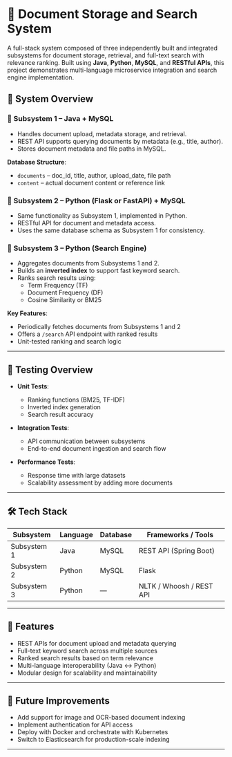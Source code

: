 # 📄 Document Storage and Search System

A full-stack system composed of three independently built and integrated subsystems for document storage, retrieval, and full-text search with relevance ranking. Built using **Java**, **Python**, **MySQL**, and **RESTful APIs**, this project demonstrates multi-language microservice integration and search engine implementation.

## 🔧 System Overview

### 🔹 Subsystem 1 – Java + MySQL
- Handles document upload, metadata storage, and retrieval.
- REST API supports querying documents by metadata (e.g., title, author).
- Stores document metadata and file paths in MySQL.

**Database Structure**:
- `documents` – doc_id, title, author, upload_date, file path
- `content` – actual document content or reference link

### 🔹 Subsystem 2 – Python (Flask or FastAPI) + MySQL
- Same functionality as Subsystem 1, implemented in Python.
- RESTful API for document and metadata access.
- Uses the same database schema as Subsystem 1 for consistency.

### 🔹 Subsystem 3 – Python (Search Engine)
- Aggregates documents from Subsystems 1 and 2.
- Builds an **inverted index** to support fast keyword search.
- Ranks search results using:
  - Term Frequency (TF)
  - Document Frequency (DF)
  - Cosine Similarity or BM25

**Key Features**:
- Periodically fetches documents from Subsystems 1 and 2
- Offers a `/search` API endpoint with ranked results
- Unit-tested ranking and search logic

---

## 🧪 Testing Overview

- **Unit Tests**:
  - Ranking functions (BM25, TF-IDF)
  - Inverted index generation
  - Search result accuracy

- **Integration Tests**:
  - API communication between subsystems
  - End-to-end document ingestion and search flow

- **Performance Tests**:
  - Response time with large datasets
  - Scalability assessment by adding more documents

---

## 🛠️ Tech Stack

| Subsystem      | Language | Database | Frameworks / Tools            |
|----------------|----------|----------|-------------------------------|
| Subsystem 1    | Java     | MySQL    | REST API (Spring Boot)        |
| Subsystem 2    | Python   | MySQL    | Flask                         |
| Subsystem 3    | Python   | —        | NLTK / Whoosh / REST API      |

---


## 🚀 Features

- REST APIs for document upload and metadata querying
- Full-text keyword search across multiple sources
- Ranked search results based on term relevance
- Multi-language interoperability (Java ↔ Python)
- Modular design for scalability and maintainability

---

## 📌 Future Improvements

- Add support for image and OCR-based document indexing
- Implement authentication for API access
- Deploy with Docker and orchestrate with Kubernetes
- Switch to Elasticsearch for production-scale indexing

---
